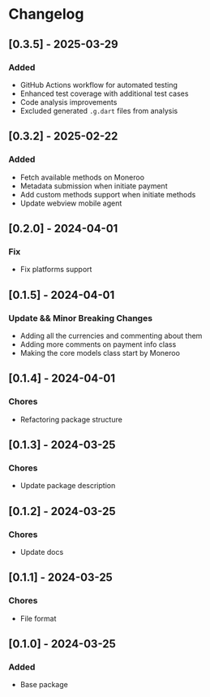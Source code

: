 # Changelog

## [0.3.5] - 2025-03-29

### Added
- GitHub Actions workflow for automated testing
- Enhanced test coverage with additional test cases
- Code analysis improvements
- Excluded generated `.g.dart` files from analysis

## [0.3.2] - 2025-02-22

### Added

- Fetch available methods on Moneroo
- Metadata submission when initiate payment
- Add custom methods support when initiate methods
- Update webview mobile agent

## [0.2.0] - 2024-04-01

### Fix

- Fix platforms support

## [0.1.5] - 2024-04-01

### Update && Minor Breaking Changes

- Adding all the currencies and commenting about them
- Adding more comments on payment info class
- Making the core models class start by Moneroo

## [0.1.4] - 2024-04-01

### Chores

- Refactoring package structure

## [0.1.3] - 2024-03-25

### Chores

- Update package description

## [0.1.2] - 2024-03-25

### Chores

- Update docs

## [0.1.1] - 2024-03-25

### Chores

- File format

## [0.1.0] - 2024-03-25

### Added

- Base package
